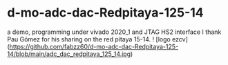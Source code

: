 # d-mo-adc-dac-Redpitaya-125-14
a demo, programming under vivado 2020_1 and JTAG HS2 interface I thank Pau Gómez for his sharing on the red pitaya 15-14.
! [logo ezcv] (https://github.com/fabzz60/d-mo-adc-dac-Redpitaya-125-14/blob/main/adc_dac_redpitaya_125_14.jpg)

